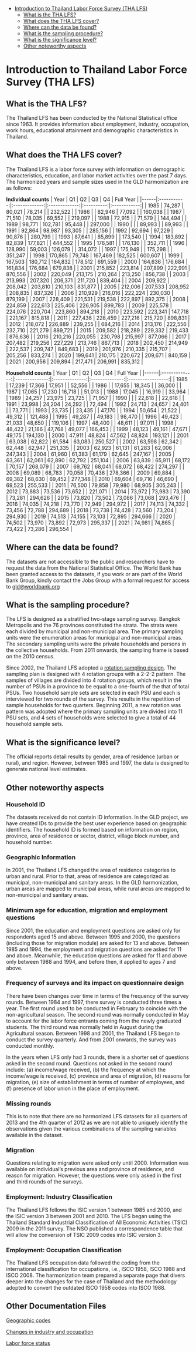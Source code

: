 
-   [Introduction to Thailand Labor Force Survey (THA
    LFS)](#introduction-to-philippines-labor-force-survey-phl-lfs)
    -   [What is the THA LFS?](#what-is-the-tha-lfs)
    -   [What does the THA LFS cover?](#what-does-the-tha-lfs-cover)
    -   [Where can the data be found?](#where-can-the-data-be-found)
    -   [What is the sampling
        procedure?](#what-is-the-sampling-procedure)
    -   [What is the significance
        level?](#what-is-the-significance-level)
    -   [Other noteworthy aspects](#other-noteworthy-aspects)

# Introduction to Thailand Labor Force Survey (THA LFS)

## What is the THA LFS?

The Thailand LFS has been conducted by the National Statistical office since 1963.  It provides information about employment, industry, occupation, work hours, educational attainment and demographic characteristics in Thailand.

## What does the THA LFS cover?

The Thailand LFS is a labor force survey with information on demographic characteristics, education, and labor market activities over the past 7 days. The harmonized years and sample sizes used in the GLD harmonization are as follows:

**Individual counts**
| Year |      Q1     |       Q2      |       Q3      |     Q4     |   Full Year  |
|------|:-----------:|:-------------:|:-------------:|:----------:|:------------:|
| 1985 |     74,287  |       80,021  |       78,214  |            |     232,522  |
| 1986 |             |     82,946    |     77,092    |            |   160,038    |
| 1987 |     71,510  |     78,035    |     69,552    |            |   219,097    |
| 1988 |     72,915  |               |     71,579    |            |   144,494    |
| 1989 |     98,771  |   102,781     |     95,448    |            |   297,000    |
| 1990 |             |               |     89,993    |            |     89,993   |
| 1991 |     92,864  |     98,987    |     93,305    |            |   285,156    |
| 1992 |     92,694  |     97,229    |     90,876    |            |   280,799    |
| 1993 |     87,641  |               |     85,899    |            |   173,540    |
| 1994 |   183,892   |     82,839    |   177,821     |            |   444,552    |
| 1995 |   176,581   |               |   176,130     |            |   352,711    |
| 1996 |   128,990   |     59,003    |   126,079     |            |   314,072    |
| 1997 |   175,949   |               |   175,298     |            |   351,247    |
| 1998 |   170,865   |     79,748    |   167,469     |   182,525  |   600,607    |
| 1999 |   167,503   |   180,712     |   164,832     |   178,512  |   691,559    |
| 2000 |   164,636   |   176,684     |   161,834     |   176,684  |   679,838    |
| 2001 |   215,852   |   223,814     |   207,899     |   222,991  |   870,556    |
| 2002 |   220,049   |   213,175     |   210,264     |   213,250  |   856,738    |
| 2003 |   213,993   |   207,320     |   206,371     |   211,720  |   839,404    |
| 2004 |   209,922   |   208,042     |   203,810     |   210,103  |   831,877    |
| 2005 |   212,006   |   207,533     |   208,952     |   208,835  |   837,326    |
| 2006 |   210,929   |   216,016     |   222,224     |   230,030  |   879,199    |
| 2007 |   228,409   |   221,531     |   219,538     |   222,897  |   892,375    |
| 2008 |   224,859   |   222,613     |   225,406     |   226,905  |   899,783    |
| 2009 |   225,578   |   224,076     |   220,704     |   223,860  |   894,218    |
| 2010 |   223,592   |   223,341     |   147,718     |   221,167  |   815,818    |
| 2011 |   227,436   |   228,459     |   227,216     |   215,720  |   898,831    |
| 2012 |   218,072   |   226,889     |   239,255     |            |   684,216    |
| 2014 |   213,176   |   222,556     |   232,710     |   221,279  |   889,721    |
| 2015 |   209,582   |   218,289     |   229,332     |   219,433  |   876,636    |
| 2016 |   210,216   |   220,055     |   230,798     |   215,997  |   877,066    |
| 2017 |   207,482   |   219,256     |   227,229     |   213,746  |   867,713    |
| 2018 |   202,450   |   214,949     |   222,537     |   209,747  |   849,683    |
| 2019 |   201,976   |   210,335     |   215,707     |   205,256  |   833,274    |
| 2020 |   199,641   |   210,175     |   220,672     |   209,671  |   840,159    |
| 2021 |   200,956   |   209,894     |   217,471     |   206,991  |   835,312    |

**Household counts**
| Year |       Q1       |       Q2       |       Q3       |       Q4       |     Full Year     |
|------|:--------------:|:--------------:|:--------------:|:--------------:|:-----------------:|
| 1985 |        17,239  |        17,366  |        17,951  |                |           52,556  |
| 1986 |                |        17,655  |        18,345  |                |           36,000  |
| 1987 |        17,065  |        17,230  |        16,718  |                |           51,013  |
| 1988 |        17,045  |                |        16,919  |                |           33,964  |
| 1989 |        24,257  |        23,975  |        23,725  |                |           71,957  |
| 1990 |                |                |        22,618  |                |           22,618  |
| 1991 |        23,998  |        24,204  |        24,292  |                |           72,494  |
| 1992 |        24,713  |        24,657  |        24,401  |                |           73,771  |
| 1993 |        23,735  |                |        23,435  |                |           47,170  |
| 1994 |        50,654  |        21,522  |        49,312  |                |        121,488    |
| 1995 |        49,287  |                |        49,183  |                |           98,470  |
| 1996 |        49,423  |        21,033  |        48,650  |                |        119,106    |
| 1997 |        48,400  |                |        48,611  |                |           97,011  |
| 1998 |        48,422  |        21,186  |        47,768  |        49,077  |        166,453    |
| 1999 |        48,123  |        49,161  |        47,671  |        49,175  |        194,130    |
| 2000 |        47,911  |        48,824  |        47,562  |        48,824  |        193,121    |
| 2001 |        63,038  |        62,822  |        61,584  |        63,083  |        250,527    |
| 2002 |        63,598  |        62,342  |        62,448  |        62,947  |        251,335    |
| 2003 |        62,923  |        61,131  |        61,283  |        62,006  |        247,343    |
| 2004 |        61,960  |        61,383  |        61,179  |        62,645  |        247,167    |
| 2005 |        63,361  |        62,061  |        62,890  |        62,792  |        251,104    |
| 2006 |        63,839  |        65,911  |        68,172  |        70,157  |        268,079    |
| 2007 |        69,762  |        68,041  |        68,072  |        68,422  |        274,297    |
| 2008 |        69,089  |        68,783  |        70,058  |        70,436  |        278,366    |
| 2009 |        69,884  |        69,382  |        68,630  |        69,452  |        277,348    |
| 2010 |        69,604  |        69,716  |        46,690  |        69,523  |        255,533    |
| 2011 |        76,500  |        79,858  |        79,980  |        68,905  |        305,243    |
| 2012 |        73,883  |        73,536  |        73,652  |                |        221,071    |
| 2014 |        73,972  |        73,983  |        73,390  |        73,281  |        294,626    |
| 2015 |        73,820  |        73,502  |        73,086  |        73,068  |        293,476    |
| 2016 |        74,035  |        74,218  |        73,770  |        72,949  |        294,972    |
| 2017 |        74,113  |        74,332  |        73,456  |        72,788  |        294,689    |
| 2018 |        73,738  |        74,428  |        73,560  |        73,204  |        294,930    |
| 2019 |        74,513  |        74,155  |        73,103  |        72,895  |        294,666    |
| 2020 |        74,502  |        73,970  |        73,892  |        72,973  |        295,337    |
| 2021 |        74,981  |        74,865  |        73,422  |        73,286  |        296,554    |


## Where can the data be found?

The datasets are not accessible to the public and researchers have to request the data from the National Statistical Office. The World Bank has been granted access to the datasets, if you work or are part of the World Bank Group, kindly contact the Jobs Group with a formal request for access to gld@worldbank.org

## What is the sampling procedure?

The LFS is designed as a stratified two-stage sampling survey. Bangkok Metropolis and the 76 provinces constituted the strata. The strata were each divided by municipal and non-municipal area. The primary sampling units were the enumeration areas for municipal and non-municipal areas. The secondary sampling units were the private households and persons in the collective households. From 2011 onwards, the sampling frame is based on the 2010 census.

Since 2002, the Thailand LFS adopted a [rotation sampling design](http://web.nso.go.th/en/survey/lfs/data_lfs/2009_lf_Q3_Methodology.pdf). The sampling plan is designed with 4 rotation groups with a 2-2-2 pattern. The samples of villages are divided into 4 rotation groups, which result in the number of PSUs in a province to be equal to a one-fourth of the that of total PSUs. Two household sample sets are selected in each PSU and each is interviewed for two rounds of the survey. This results in the repetition of sample households for two quarters. Beginning 2011, a new rotation was pattern was adopted where the primary sampling units are divided into 11 PSU sets, and 4 sets of households were selected to give a total of 44 household sample sets. 

## What is the significance level?

The official reports detail results by gender, area of residence (urban or rural), and region. However, between 1985 and 1997, the data is designed to generate national level estimates.

## Other noteworthy aspects

### Household ID

The datasets received do not contain ID information. In the GLD project, we have created IDs to provide the best user experience based on geographic identifiers. The household ID is formed based on information on region, province, area of residence or sector, district, village block number, and household number. 

### Geographic Information

In 2001, the Thailand LFS changed the area of residence categories to urban and rural. Prior to that, areas of residence are categorized as municipal, non-municipal and sanitary areas. In the GLD harmonization, urban areas are mapped to municipal areas, while rural areas are mapped to non-municipal and sanitary areas.

### Minimum age for education, migration and employment questions

Since 2001, the education and employment questions are asked only for respondents aged 15 and above. Between 1995 and 2000, the questions (including those for migration module) are asked for 13 and above. Between 1985 and 1994, the employment and migration questions are asked for 11 and above. Meanwhile, the education questions are asked for 11 and above only between 1988 and 1994, and before then, it applied to ages 7 and above.

### Frequency of surveys and its impact on questionnaire design

There have been changes over time in terms of the frequency of the survey rounds. Between 1984 and 1997, there survey is conducted three times a year. The first round used to be conducted in February to coincide with the non-agricultural season. The second round was normally conducted in May to account for the labor force entrants coming from the newly graduated students. The third round was normally held in August during the Agricultural season. Between 1998 and 2001, the Thailand LFS began to conduct the survey quarterly. And from 2001 onwards, the survey was conducted monthly.

In the years when LFS only had 3 rounds, there is a shorter set of questions asked in the second round. Questions not asked in the second round include: (a) income/wage received, (b) the frequency at which the income/wage is received, (c) province and area of migration, (d) reasons for migration, (e) size of establishment in terms of number of employees, and (f) presence of labor union in the place of employment. 

### Missing rounds

This is to note that there are no harmonized LFS datasets for all quarters of 2013 and the 4th quarter of 2012 as we are not able to uniquely identify the observations given the various combinations of the sampling variables available in the dataset. 

### Migration

Questions relating to migration were asked only until 2000. Information was available on individual’s previous area and province of residence, and reason for migration. However, the questions were only asked in the first and third rounds of the surveys. 

### Employment: Industry Classification

The Thailand LFS follows the ISIC version 1 between 1985 and 2000, and the ISIC version 3 between 2001 and 2010. The LFS began using the Thailand Standard Industrial Classification of All Economic Activities (TSIC) 2009 in the 2011 survey. The NSO published a correspondence table that will allow the conversion of TSIC 2009 codes into ISIC version 3.

### Employment: Occupation Classification

The Thailand LFS occupation data followed the coding from the international classification for occupations, i.e., ISCO 1958, ISCO 1988 and ISCO 2008. The harmonization team prepared a separate page that divers deeper into the changes for the case of Thailand and the methodology adopted to convert the outdated ISCO 1958 codes into ISCO 1988.

## Other Documentation Files

[Geographic codes](https://github.com/worldbank/gld/blob/Thailand_Survey_Details/Support/B%20-%20Country%20Survey%20Details/THA/Geographic%20codes.md)

[Changes in industry and occupation](https://github.com/worldbank/gld/blob/Thailand_Survey_Details/Support/B%20-%20Country%20Survey%20Details/THA/Changes%20in%20industry%20and%20occupation.md)

[Labor force status](https://github.com/worldbank/gld/blob/Thailand_Survey_Details/Support/B%20-%20Country%20Survey%20Details/THA/Labor%20force%20status.md)

